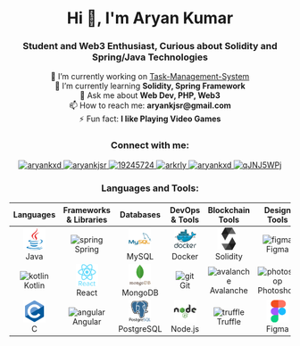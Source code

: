 <h1 align="center">Hi 👋, I'm Aryan Kumar</h1>
<h3 align="center">Student and Web3 Enthusiast, Curious about Solidity and Spring/Java Technologies</h3>

<p align="center">
  🔭 I’m currently working on <a href="https://github.com/shaikhafsaralli/Task-Management-System" target="_blank">Task-Management-System</a><br>
  🌱 I’m currently learning <strong>Solidity, Spring Framework</strong><br>
  💬 Ask me about <strong>Web Dev, PHP, Web3</strong><br>
  📫 How to reach me: <strong>aryankjsr@gmail.com</strong><br>
  ⚡ Fun fact: <strong>I like Playing Video Games</strong>
</p>

<h3 align="center">Connect with me:</h3>
<p align="center">
  <a href="https://twitter.com/aryankxd" target="_blank">
    <img src="https://raw.githubusercontent.com/rahuldkjain/github-profile-readme-generator/master/src/images/icons/Social/twitter.svg" alt="aryankxd" height="30" width="40" />
  </a>
  <a href="https://linkedin.com/in/aryankjsr" target="_blank">
    <img src="https://raw.githubusercontent.com/rahuldkjain/github-profile-readme-generator/master/src/images/icons/Social/linked-in-alt.svg" alt="aryankjsr" height="30" width="40" />
  </a>
  <a href="https://stackoverflow.com/users/19245724" target="_blank">
    <img src="https://raw.githubusercontent.com/rahuldkjain/github-profile-readme-generator/master/src/images/icons/Social/stack-overflow.svg" alt="19245724" height="30" width="40" />
  </a>
  <a href="https://kaggle.com/arkrly" target="_blank">
    <img src="https://raw.githubusercontent.com/devicons/devicon/master/icons/Social/kaggle.svg" alt="arkrly" height="30" width="40" />
  </a>
  <a href="https://instagram.com/aryankxd" target="_blank">
    <img src="https://raw.githubusercontent.com/rahuldkjain/github-profile-readme-generator/master/src/images/icons/Social/instagram.svg" alt="aryankxd" height="30" width="40" />
  </a>
  <a href="https://discord.gg/qJNJ5WPj" target="_blank">
    <img src="https://raw.githubusercontent.com/rahuldkjain/github-profile-readme-generator/master/src/images/icons/Social/discord.svg" alt="qJNJ5WPj" height="30" width="40" />
  </a>
</p>

<h3 align="center">Languages and Tools:</h3>

<table align="center">
  <thead>
    <tr>
      <th>Languages</th>
      <th>Frameworks & Libraries</th>
      <th>Databases</th>
      <th>DevOps & Tools</th>
      <th>Blockchain Tools</th>
      <th>Design Tools</th>
    </tr>
  </thead>
  <tbody>
    <tr>
      <td align="center">
        <img src="https://raw.githubusercontent.com/devicons/devicon/master/icons/java/java-original.svg" alt="java" width="40" height="40"/><br>Java
      </td>
      <td align="center">
        <img src="https://www.vectorlogo.zone/logos/springio/springio-icon.svg" alt="spring" width="40" height="40"/><br>Spring
      </td>
      <td align="center">
        <img src="https://raw.githubusercontent.com/devicons/devicon/master/icons/mysql/mysql-original-wordmark.svg" alt="mysql" width="40" height="40"/><br>MySQL
      </td>
      <td align="center">
        <img src="https://raw.githubusercontent.com/devicons/devicon/master/icons/docker/docker-original-wordmark.svg" alt="docker" width="40" height="40"/><br>Docker
      </td>
      <td align="center">
        <img src="https://raw.githubusercontent.com/devicons/devicon/master/icons/solidity/solidity-original.svg" alt="solidity" width="40" height="40"/><br>Solidity
      </td>
      <td align="center">
        <img src="https://www.vectorlogo.zone/logos/figma/figma-icon.svg" alt="figma" width="40" height="40"/><br>Figma
      </td>
    </tr>
    <tr>
      <td align="center">
        <img src="https://www.vectorlogo.zone/logos/kotlinlang/kotlinlang-icon.svg" alt="kotlin" width="40" height="40"/><br>Kotlin
      </td>
      <td align="center">
        <img src="https://raw.githubusercontent.com/devicons/devicon/master/icons/react/react-original-wordmark.svg" alt="react" width="40" height="40"/><br>React
      </td>
      <td align="center">
        <img src="https://raw.githubusercontent.com/devicons/devicon/master/icons/mongodb/mongodb-original-wordmark.svg" alt="mongodb" width="40" height="40"/><br>MongoDB
      </td>
      <td align="center">
        <img src="https://www.vectorlogo.zone/logos/git-scm/git-scm-icon.svg" alt="git" width="40" height="40"/><br>Git
      </td>
      <td align="center">
        <img src="https://assets.avax.network/branding/Avax_Red_Icon.svg" alt="avalanche" width="40" height="40"/><br>Avalanche
      </td>
      <td align="center">
        <img src="https://raw.githubusercontent.com/devicons/devicon/master/icons/adobephotoshop/photoshop-plain.svg" alt="photoshop" width="40" height="40"/><br>Photoshop
      </td>
    </tr>
    <tr>
      <td align="center">
        <img src="https://raw.githubusercontent.com/devicons/devicon/master/icons/c/c-original.svg" alt="c" width="40" height="40"/><br>C
      </td>
      <td align="center">
        <img src="https://angular.io/assets/images/logos/angular/angular.svg" alt="angular" width="40" height="40"/><br>Angular
      </td>
      <td align="center">
        <img src="https://raw.githubusercontent.com/devicons/devicon/master/icons/postgresql/postgresql-original-wordmark.svg" alt="postgresql" width="40" height="40"/><br>PostgreSQL
      </td>
      <td align="center">
        <img src="https://raw.githubusercontent.com/devicons/devicon/master/icons/nodejs/nodejs-original-wordmark.svg" alt="nodejs" width="40" height="40"/><br>Node.js
      </td>
      <td align="center">
        <img src="https://raw.githubusercontent.com/devicons/devicon/master/icons/truffle/truffle-original.svg" alt="truffle" width="40" height="40"/><br>Truffle
      </td>
      <td align="center">
        <img src="https://raw.githubusercontent.com/devicons/devicon/master/icons/figma/figma-original.svg" alt="figma" width="40" height="40"/><br>Figma
      </td>
    </tr>
  </tbody>
</table>

